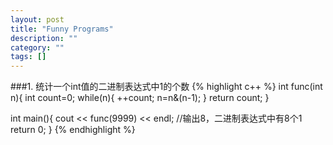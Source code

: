 ```yaml
---
layout: post
title: "Funny Programs"
description: ""
category: ""
tags: []
---
```


###1. 统计一个int值的二进制表达式中1的个数
{% highlight c++ %}
int func(int n){
	int count=0;
	while(n){
		++count;
		n=n&(n-1);
	}
	return count;
}

int main(){
	cout << func(9999) << endl;      //输出8，二进制表达式中有8个1
	return 0;
}
{% endhighlight %}
